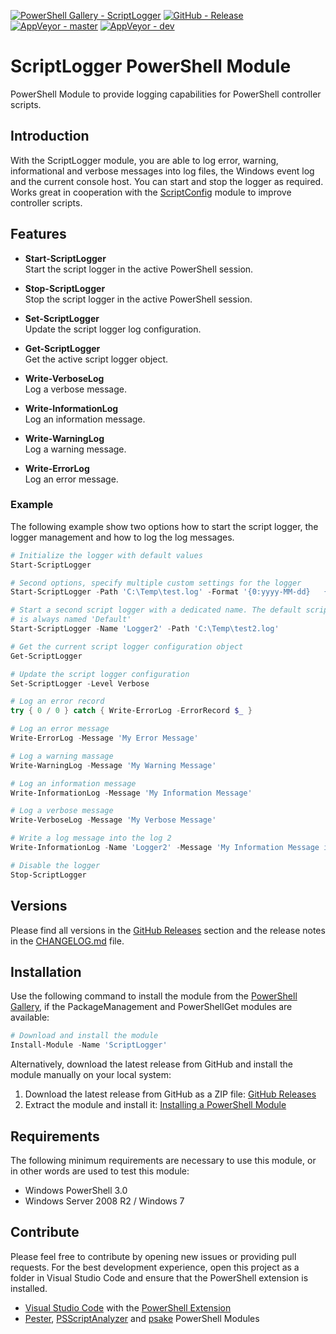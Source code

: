 [![PowerShell Gallery - ScriptLogger](https://img.shields.io/badge/PowerShell_Gallery-ScriptLogger-0072C6.svg)](https://www.powershellgallery.com/packages/ScriptLogger)
[![GitHub - Release](https://img.shields.io/github/release/claudiospizzi/ScriptLogger.svg)](https://github.com/claudiospizzi/ScriptLogger/releases)
[![AppVeyor - master](https://img.shields.io/appveyor/ci/claudiospizzi/ScriptLogger/master.svg)](https://ci.appveyor.com/project/claudiospizzi/ScriptLogger/branch/master)
[![AppVeyor - dev](https://img.shields.io/appveyor/ci/claudiospizzi/ScriptLogger/dev.svg)](https://ci.appveyor.com/project/claudiospizzi/ScriptLogger/branch/dev)


# ScriptLogger PowerShell Module

PowerShell Module to provide logging capabilities for PowerShell controller
scripts.


## Introduction

With the ScriptLogger module, you are able to log error, warning, informational
and verbose messages into log files, the Windows event log and the current
console host. You can start and stop the logger as required. Works great in
cooperation with the [ScriptConfig] module to improve controller scripts.


## Features

* **Start-ScriptLogger**  
  Start the script logger in the active PowerShell session.

* **Stop-ScriptLogger**  
  Stop the script logger in the active PowerShell session.

* **Set-ScriptLogger**  
  Update the script logger log configuration.

* **Get-ScriptLogger**  
  Get the active script logger object.

* **Write-VerboseLog**  
  Log a verbose message.

* **Write-InformationLog**  
  Log an information message.

* **Write-WarningLog**  
  Log a warning message.

* **Write-ErrorLog**  
  Log an error message.


### Example

The following example show two options how to start the script logger, the
logger management and how to log the log messages.

```powershell
# Initialize the logger with default values
Start-ScriptLogger

# Second options, specify multiple custom settings for the logger
Start-ScriptLogger -Path 'C:\Temp\test.log' -Format '{0:yyyy-MM-dd}   {0:HH:mm:ss}   {1}   {2}   {3,-11}   {4}' -Level Warning -Encoding 'UTF8' -NoEventLog -NoConsoleOutput

# Start a second script logger with a dedicated name. The default script logger
# is always named 'Default'
Start-ScriptLogger -Name 'Logger2' -Path 'C:\Temp\test2.log'

# Get the current script logger configuration object
Get-ScriptLogger

# Update the script logger configuration
Set-ScriptLogger -Level Verbose

# Log an error record
try { 0 / 0 } catch { Write-ErrorLog -ErrorRecord $_ }

# Log an error message
Write-ErrorLog -Message 'My Error Message'

# Log a warning massage
Write-WarningLog -Message 'My Warning Message'

# Log an information message
Write-InformationLog -Message 'My Information Message'

# Log a verbose message
Write-VerboseLog -Message 'My Verbose Message'

# Write a log message into the log 2
Write-InformationLog -Name 'Logger2' -Message 'My Information Message in Log 2'

# Disable the logger
Stop-ScriptLogger
```


## Versions

Please find all versions in the [GitHub Releases] section and the release notes
in the [CHANGELOG.md] file.


## Installation

Use the following command to install the module from the [PowerShell Gallery],
if the PackageManagement and PowerShellGet modules are available:

```powershell
# Download and install the module
Install-Module -Name 'ScriptLogger'
```

Alternatively, download the latest release from GitHub and install the module
manually on your local system:

1. Download the latest release from GitHub as a ZIP file: [GitHub Releases]
2. Extract the module and install it: [Installing a PowerShell Module]


## Requirements

The following minimum requirements are necessary to use this module, or in other
words are used to test this module:

* Windows PowerShell 3.0
* Windows Server 2008 R2 / Windows 7


## Contribute

Please feel free to contribute by opening new issues or providing pull requests.
For the best development experience, open this project as a folder in Visual
Studio Code and ensure that the PowerShell extension is installed.

* [Visual Studio Code] with the [PowerShell Extension]
* [Pester], [PSScriptAnalyzer] and [psake] PowerShell Modules



[ScriptConfig]: https://github.com/claudiospizzi/ScriptConfig

[PowerShell Gallery]: https://www.powershellgallery.com/packages/ScriptLogger
[GitHub Releases]: https://github.com/claudiospizzi/ScriptLogger/releases
[Installing a PowerShell Module]: https://msdn.microsoft.com/en-us/library/dd878350

[CHANGELOG.md]: CHANGELOG.md

[Visual Studio Code]: https://code.visualstudio.com/
[PowerShell Extension]: https://marketplace.visualstudio.com/items?itemName=ms-vscode.PowerShell
[Pester]: https://www.powershellgallery.com/packages/Pester
[PSScriptAnalyzer]: https://www.powershellgallery.com/packages/PSScriptAnalyzer
[psake]: https://www.powershellgallery.com/packages/psake
